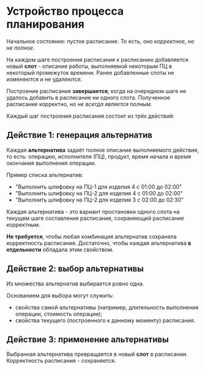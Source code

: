 # Устройство процесса планирования

Начальное состояние: пустое расписание. То есть, оно *корректное*, но *не полное*.

На каждом шаге построения расписания к расписанию добавляется новый **слот** - описание работы, выполняемой некоторым ПЦ в некоторый промежуток времени. Ранее добавленные слоты не изменяются и не удаляются.

Построение расписания **завершается**, когда на очередном шаге не удалось добавить в расписание ни одного слота.
Полученное расписание корректно, но *не всегда является полным*.

Каждый шаг построения расписания состоит из трёх действий:


## Действие 1: генерация альтернатив

Каждая **альтернатива** задаёт полное описание выполняемого действия, то есть: операцию, исполнителя (ПЦ), продукт, время начала и время окончания выполнения операции.

Пример списка альтернатив:
- "Выполнить шлифовку на ПЦ-1 для изделия 4 с 01:00 до 02:00"
- "Выполнить шлифовку на ПЦ-2 для изделия 4 с 01:00 до 02:00"
- "Выполнить шлифовку на ПЦ-2 для изделия 3 с 02:00 до 02:30"

Каждая альтернатива - это вариант простановки одного слота на текущем шаге составления расписания,
сохраняющий расписание корректным.

**Не требуется**, чтобы любая комбинация альтернатив сохраняла корректность расписания. 
Достаточно, чтобы каждая альтернатива **в отдельности** обладала этим свойством.

## Действие 2: выбор альтернативы

Из множества альтернатив выбирается ровно одна.

Основанием для выбора могут служить:
- свойства самой альтернативы (например, длительность выполнения операции, стоимость операции);
- свойства текущего (построенного к данному моменту) расписания.

## Действие 3: применение альтернативы

Выбранная альтернатива превращается в новый **слот** в расписании.
Корректность расписания - сохраняется.
